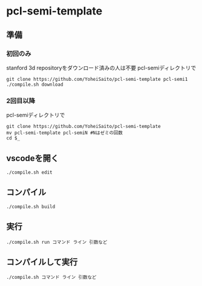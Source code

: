 # pcl-semi-template

## 準備
### 初回のみ
stanford 3d repositoryをダウンロード済みの人は不要
pcl-semiディレクトリで
```
git clone https://github.com/YoheiSaito/pcl-semi-template pcl-semi1
./compile.sh download
```
### 2回目以降
pcl-semiディレクトリで
```
git clone https://github.com/YoheiSaito/pcl-semi-template
mv pcl-semi-template pcl-semiN #Nはゼミの回数
cd $_
```
## vscodeを開く
```
./compile.sh edit
```
## コンパイル
```
./compile.sh build
```
## 実行
```
./compile.sh run コマンド ライン 引数など
```
## コンパイルして実行
```
./compile.sh コマンド ライン 引数など
```
